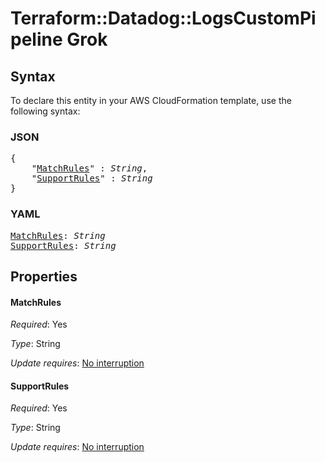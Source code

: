 # Terraform::Datadog::LogsCustomPipeline Grok

## Syntax

To declare this entity in your AWS CloudFormation template, use the following syntax:

### JSON

<pre>
{
    "<a href="#matchrules" title="MatchRules">MatchRules</a>" : <i>String</i>,
    "<a href="#supportrules" title="SupportRules">SupportRules</a>" : <i>String</i>
}
</pre>

### YAML

<pre>
<a href="#matchrules" title="MatchRules">MatchRules</a>: <i>String</i>
<a href="#supportrules" title="SupportRules">SupportRules</a>: <i>String</i>
</pre>

## Properties

#### MatchRules

_Required_: Yes

_Type_: String

_Update requires_: [No interruption](https://docs.aws.amazon.com/AWSCloudFormation/latest/UserGuide/using-cfn-updating-stacks-update-behaviors.html#update-no-interrupt)

#### SupportRules

_Required_: Yes

_Type_: String

_Update requires_: [No interruption](https://docs.aws.amazon.com/AWSCloudFormation/latest/UserGuide/using-cfn-updating-stacks-update-behaviors.html#update-no-interrupt)

